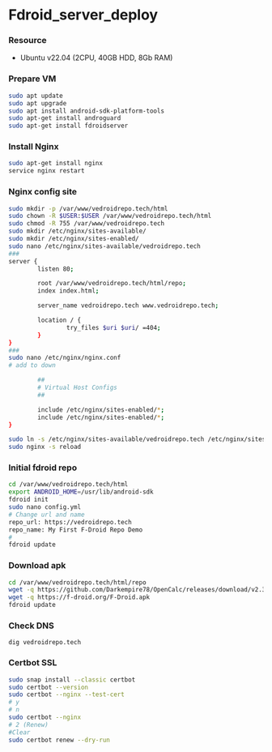 # Fdroid_server_deploy

### Resource
* Ubuntu v22.04 (2CPU, 40GB HDD, 8Gb RAM)

### Prepare VM
```Bash
sudo apt update
sudo apt upgrade
sudo apt install android-sdk-platform-tools
sudo apt-get install androguard
sudo apt-get install fdroidserver
```

### Install Nginx
```Bash
sudo apt-get install nginx
service nginx restart
```

### Nginx config site
```Bash
sudo mkdir -p /var/www/vedroidrepo.tech/html
sudo chown -R $USER:$USER /var/www/vedroidrepo.tech/html
sudo chmod -R 755 /var/www/vedroidrepo.tech
sudo mkdir /etc/nginx/sites-available/
sudo mkdir /etc/nginx/sites-enabled/
sudo nano /etc/nginx/sites-available/vedroidrepo.tech 
###
server {
        listen 80;

        root /var/www/vedroidrepo.tech/html/repo;
        index index.html;

        server_name vedroidrepo.tech www.vedroidrepo.tech;

        location / {
                try_files $uri $uri/ =404;
        }
}
###
sudo nano /etc/nginx/nginx.conf
# add to down

        ##
        # Virtual Host Configs
        ##

        include /etc/nginx/sites-enabled/*;
        include /etc/nginx/sites-enabled/*;
}

sudo ln -s /etc/nginx/sites-available/vedroidrepo.tech /etc/nginx/sites-enabled/
sudo nginx -s reload
```

### Initial fdroid repo
```Bash
cd /var/www/vedroidrepo.tech/html
export ANDROID_HOME=/usr/lib/android-sdk
fdroid init
sudo nano config.yml 
# Change url and name
repo_url: https://vedroidrepo.tech
repo_name: My First F-Droid Repo Demo
#
fdroid update
```

### Download apk
```Bash
cd /var/www/vedroidrepo.tech/html/repo
wget -q https://github.com/Darkempire78/OpenCalc/releases/download/v2.3.1/OpenCalc.v2.3.1.apk
wget -q https://f-droid.org/F-Droid.apk
fdroid update
```

### Check DNS
```
dig vedroidrepo.tech
```

### Certbot SSL
```Bash
sudo snap install --classic certbot
sudo certbot --version
sudo certbot --nginx --test-cert
# y
# n
sudo certbot --nginx
# 2 (Renew)
#Clear
sudo certbot renew --dry-run
```
